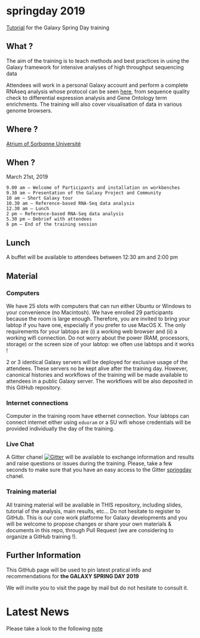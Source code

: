 # springday 2019
[Tutorial](https://artbio.github.io/springday/) for the Galaxy Spring Day training

## What ?
The aim of the training is to teach methods and best practices in using the Galaxy framework for intensive analyses of high throughput sequencing data

Attendees will work in a personal Galaxy account and perform a complete RNAseq analysis whose protocol can be seen [here](https://artbio.github.io/springday/), from sequence quality check to differential expression analysis and Gene Ontology term enrichments. The training will also cover visualisation of data in various genome browsers.

## Where ?
[Atrium of Sorbonne Université](https://drive.google.com/open?id=1hOogl-2tKCtwgsyf0v7ztigLBU0&usp=sharing)

## When ?
March 21st, 2019

    9.00 am – Welcome of Participants and installation on workbenches
    9.30 am – Presentation of the Galaxy Project and Community
    10 am – Short Galaxy tour
    10.30 am – Reference-based RNA-Seq data analysis
    12.30 am – Lunch
    2 pm – Reference-based RNA-Seq data analysis
    5.30 pm – Debrief with attendees
    6 pm – End of the training session

## Lunch
A buffet will be available to attendees between 12:30 am and 2:00 pm

## Material
### Computers
We have 25 slots with computers that can run either Ubuntu or Windows to your convenience (no Macintosh). We have enrolled 29 participants because the room is large enough. Therefore, you are invited to bring your labtop if you have one, especially if you prefer to use MacOS X. The only requirements for your labtops are (i) a working web browser and (ii) a working wifi connection. Do not worry about the power (RAM, processors, storage) or the screen size of your labtop: we often use labtops and it works !

2 or 3 identical Galaxy servers will be deployed for exclusive usage of the attendees. These servers no be kept alive after the training day. However, canonical histories and workflows of the training will be made available to attendees in a public Galaxy server. The workflows will be also deposited in this GitHub repository.

### Internet connections

Computer in the training room have ethernet connection. Your labtops can connect internet either using `eduoram` or a SU wifi whose credentials will be provided individually the day of the training.

### Live Chat
A Gitter chanel
[![Gitter](https://img.shields.io/gitter/room/nwjs/nw.js.svg)](https://gitter.im/ARTbio/springday)
will be available to exchange information and results and raise questions or issues during the training. Please, take a few seconds to make sure that you have an easy access to the Gitter [springday](https://gitter.im/ARTbio/springday) chanel.

### Training material
All training material will be available in THIS repository, including slides, tutorial of the analysis, main results, etc...
Do not hesitate to register to GitHub. This is our core work platforme for Galaxy developments and you will be welcome to propose changes or share your own materials & documents in this repo, through Pull Request (we are considering to organize a GitHub training !).

## Further Information

This GitHub page will be used to pin latest pratical info and recommendations for **the GALAXY SPRING DAY 2019**

We will invite you to visit the page by mail but do not hesitate to consult it.

# Latest News

Please take a look to the following [note](https://github.com/ARTbio/springday/issues/1)
